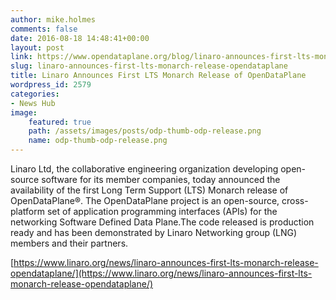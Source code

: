 ```yaml
---
author: mike.holmes
comments: false
date: 2016-08-18 14:48:41+00:00
layout: post
link: https://www.opendataplane.org/blog/linaro-announces-first-lts-monarch-release-opendataplane/
slug: linaro-announces-first-lts-monarch-release-opendataplane
title: Linaro Announces First LTS Monarch Release of OpenDataPlane
wordpress_id: 2579
categories:
- News Hub
image:
    featured: true
    path: /assets/images/posts/odp-thumb-odp-release.png
    name: odp-thumb-odp-release.png
---
```


Linaro Ltd, the collaborative engineering organization developing open-source software for its member companies, today announced the availability of the first Long Term Support (LTS) Monarch release of OpenDataPlane®. The OpenDataPlane project is an open-source, cross-platform set of application programming interfaces (APIs) for the networking Software Defined Data Plane.The code released is production ready and has been demonstrated by Linaro Networking group (LNG) members and their partners.

[https://www.linaro.org/news/linaro-announces-first-lts-monarch-release-opendataplane/](https://www.linaro.org/news/linaro-announces-first-lts-monarch-release-opendataplane/)
